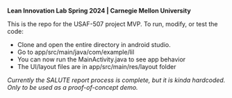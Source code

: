 **Lean Innovation Lab Spring 2024 | Carnegie Mellon University**

This is the repo for the USAF-507 project MVP. 
To run, modify, or test the code: 
- Clone and open the entire directory in android studio.
- Go to app/src/main/java/com/example/lil
- You can now run the MainActivity.java to see app behavior 
- The UI/layout files are in app/src/main/res/layout folder

*Currently the SALUTE report process is complete, but it is kinda 
hardcoded. Only to be used as a proof-of-concept demo.*

